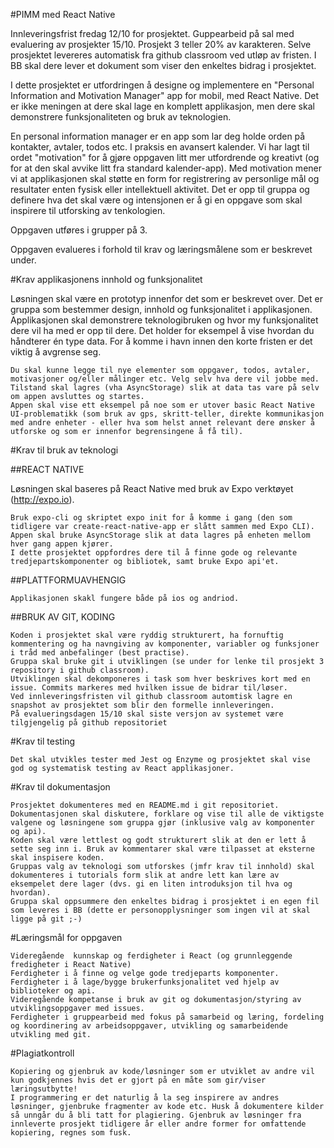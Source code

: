 #PIMM med React Native

Innleveringsfrist fredag 12/10 for prosjektet. Guppearbeid på sal med evaluering av prosjekter 15/10.
Prosjekt 3 teller 20% av karakteren.
Selve prosjektet levereres automatisk fra github classroom ved utløp av fristen. I BB skal dere lever et dokument som viser den enkeltes bidrag i prosjektet.

I dette prosjektet er utfordringen å designe og implementere en "Personal Information and Motivation Manager" app for mobil, med React Native. 
Det er ikke meningen at dere skal lage en komplett applikasjon, men dere skal demonstrere funksjonaliteten og bruk av teknologien.

En personal information manager er en app som lar deg holde orden på kontakter, avtaler, todos etc. I praksis en avansert kalender. Vi har lagt til ordet "motivation" for å gjøre oppgaven litt mer utfordrende og kreativt (og for at den skal avvike litt fra standard kalender-app). Med motivation mener vi at applikasjonen skal støtte en form for registrering av personlige mål og resultater enten fysisk eller intellektuell aktivitet. Det er opp til gruppa og definere hva det skal være og intensjonen er å gi en oppgave som skal inspirere til utforsking av tenkologien. 

Oppgaven utføres i grupper på 3.

Oppgaven evalueres i forhold til krav og læringsmålene som er beskrevet under. 

#Krav applikasjonens innhold og funksjonalitet

Løsningen skal være en prototyp innenfor det som er beskrevet over. Det er gruppa som bestemmer design, innhold og funksjonalitet i applikasjonen. Applikasjonen skal demonstrere teknologibruken og hvor my funksjonalitet dere vil ha med er opp til dere. Det holder for eksempel å vise hvordan du håndterer én type data. For å komme i havn innen den korte fristen er det viktig å avgrense seg.

    Du skal kunne legge til nye elementer som oppgaver, todos, avtaler, motivasjoner og/eller målinger etc. Velg selv hva dere vil jobbe med.
    Tilstand skal lagres (vha AsyncStorage) slik at data tas vare på selv om appen avsluttes og startes. 
    Appen skal vise ett eksempel på noe som er utover basic React Native UI-problematikk (som bruk av gps, skritt-teller, direkte kommunikasjon med andre enheter - eller hva som helst annet relevant dere ønsker å utforske og som er innenfor begrensingene å få til).


#Krav til bruk av teknologi

##REACT NATIVE

Løsningen skal baseres på React Native med bruk av Expo verktøyet (http://expo.io).

    Bruk expo-cli og skriptet expo init for å komme i gang (den som tidligere var create-react-native-app er slått sammen med Expo CLI). 
    Appen skal bruke AsyncStorage slik at data lagres på enheten mellom hver gang appen kjører.
    I dette prosjektet oppfordres dere til å finne gode og relevante tredjepartskomponenter og bibliotek, samt bruke Expo api'et.

##PLATTFORMUAVHENGIG

    Applikasjonen skakl fungere både på ios og andriod. 

##BRUK AV GIT, KODING

    Koden i prosjektet skal være ryddig strukturert, ha fornuftig kommentering og ha navngiving av komponenter, variabler og funksjoner i tråd med anbefalinger (best practise).
    Gruppa skal bruke git i utviklingen (se under for lenke til prosjekt 3 repository i github classroom).
    Utviklingen skal dekomponeres i task som hver beskrives kort med en issue. Commits markeres med hvilken issue de bidrar til/løser. 
    Ved innleveringsfristen vil github classroom automtisk lagre en snapshot av prosjektet som blir den formelle innleveringen. 
    På evalueringsdagen 15/10 skal siste versjon av systemet være tilgjengelig på github repositoriet

#Krav til testing

    Det skal utvikles tester med Jest og Enzyme og prosjektet skal vise god og systematisk testing av React applikasjoner.

#Krav til dokumentasjon

    Prosjektet dokumenteres med en README.md i git repositoriet.
    Dokumentasjonen skal diskutere, forklare og vise til alle de viktigste valgene og løsningene som gruppa gjør (inklusive valg av komponenter og api).
    Koden skal være lettlest og godt strukturert slik at den er lett å sette seg inn i. Bruk av kommentarer skal være tilpasset at eksterne skal inspisere koden.
    Gruppas valg av teknologi som utforskes (jmfr krav til innhold) skal dokumenteres i tutorials form slik at andre lett kan lære av eksempelet dere lager (dvs. gi en liten introduksjon til hva og hvordan).
    Gruppa skal oppsummere den enkeltes bidrag i prosjektet i en egen fil som leveres i BB (dette er personopplysninger som ingen vil at skal ligge på git ;-)


#Læringsmål for oppgaven

    Videregående  kunnskap og ferdigheter i React (og grunnleggende fredigheter i React Native)
    Ferdigheter i å finne og velge gode tredjeparts komponenter.
    Ferdigheter i å lage/bygge brukerfunksjonalitet ved hjelp av biblioteker og api.
    Videregående kompetanse i bruk av git og dokumentasjon/styring av utviklingsoppgaver med issues. 
    Ferdigheter i gruppearbeid med fokus på samarbeid og læring, fordeling og koordinering av arbeidsoppgaver, utvikling og samarbeidende utvikling med git.

#Plagiatkontroll

    Kopiering og gjenbruk av kode/løsninger som er utviklet av andre vil kun godkjennes hvis det er gjort på en måte som gir/viser læringsutbytte!
    I programmering er det naturlig å la seg inspirere av andres løsninger, gjenbruke fragmenter av kode etc. Husk å dokumentere kilder så unngår du å bli tatt for plagiering. Gjenbruk av løsninger fra innleverte prosjekt tidligere år eller andre former for omfattende kopiering, regnes som fusk.


